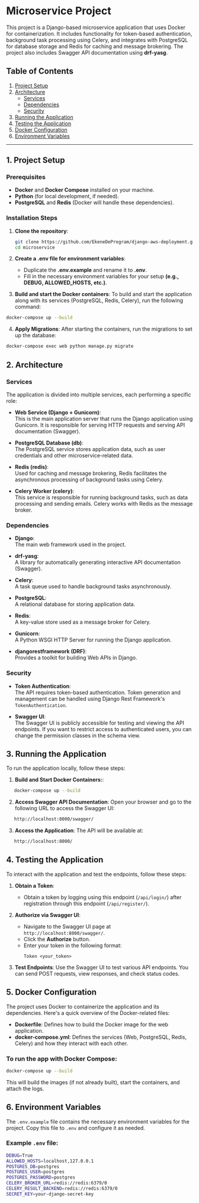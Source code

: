 # Microservice Project

This project is a Django-based microservice application that uses Docker for containerization. It includes functionality for token-based authentication, background task processing using Celery, and integrates with PostgreSQL for database storage and Redis for caching and message brokering. The project also includes Swagger API documentation using **drf-yasg**.

## Table of Contents

1. [Project Setup](#1-project-setup)
2. [Architecture](#2-architecture)
   - [Services](#services)
   - [Dependencies](#dependencies)
   - [Security](#security)
3. [Running the Application](#3-running-the-application)
4. [Testing the Application](#4-testing-the-application)
5. [Docker Configuration](#5-docker-configuration)
6. [Environment Variables](#6-environment-variables)

---

## 1. Project Setup

### Prerequisites

- **Docker** and **Docker Compose** installed on your machine.
- **Python** (for local development, if needed).
- **PostgreSQL** and **Redis** (Docker will handle these dependencies).

### Installation Steps

1. **Clone the repository**:
   ```bash
   git clone https://github.com/EkeneDeProgram/django-aws-deployment.git
   cd microservice

2. **Create a .env file for environment variables**:
    - Duplicate the **.env.example** and rename it to **.env**.
    - Fill in the necessary environment variables for your setup **(e.g., DEBUG, ALLOWED_HOSTS, etc.)**.

3. **Build and start the Docker containers**:
To build and start the application along with its services (PostgreSQL, Redis, Celery), run the following command:
```bash
docker-compose up --build
```

4. **Apply Migrations**:
After starting the containers, run the migrations to set up the database:
```bash
docker-compose exec web python manage.py migrate
```

## 2. Architecture

### Services

The application is divided into multiple services, each performing a specific role:

- **Web Service (Django + Gunicorn)**:  
  This is the main application server that runs the Django application using Gunicorn. It is responsible for serving HTTP requests and serving API documentation (Swagger).

- **PostgreSQL Database (db)**:  
  The PostgreSQL service stores application data, such as user credentials and other microservice-related data.

- **Redis (redis)**:  
  Used for caching and message brokering, Redis facilitates the asynchronous processing of background tasks using Celery.

- **Celery Worker (celery)**:  
  This service is responsible for running background tasks, such as data processing and sending emails. Celery works with Redis as the message broker.


### Dependencies

- **Django**:  
  The main web framework used in the project.

- **drf-yasg**:  
  A library for automatically generating interactive API documentation (Swagger).

- **Celery**:  
  A task queue used to handle background tasks asynchronously.

- **PostgreSQL**:  
  A relational database for storing application data.

- **Redis**:  
  A key-value store used as a message broker for Celery.

- **Gunicorn**:  
  A Python WSGI HTTP Server for running the Django application.

- **djangorestframework (DRF)**:  
  Provides a toolkit for building Web APIs in Django.

### Security

- **Token Authentication**:  
  The API requires token-based authentication. Token generation and management can be handled using Django Rest Framework's `TokenAuthentication`.

- **Swagger UI**:  
  The Swagger UI is publicly accessible for testing and viewing the API endpoints. If you want to restrict access to authenticated users, you can change the permission classes in the schema view.

## 3. Running the Application

To run the application locally, follow these steps:

1. **Build and Start Docker Containers:**:
```bash
   docker-compose up --build
```
2. **Access Swagger API Documentation**:
Open your browser and go to the following URL to access the Swagger UI:
```bash
   http://localhost:8000/swagger/
```
3. **Access the Application**:
The API will be available at:
```bash 
   http://localhost:8000/
```

## 4. Testing the Application

To interact with the application and test the endpoints, follow these steps:

1. **Obtain a  Token**:
   - Obtain a token by logging using this endpoint (`/api/login/`) after registration through this endpoint (`/api/register/`).

2. **Authorize via Swagger UI**:
   - Navigate to the Swagger UI page at `http://localhost:8000/swagger/`.
   - Click the **Authorize** button.
   - Enter your token in the following format:
     ```
     Token <your_token>
     ```

3. **Test Endpoints**:
Use the Swagger UI to test various API endpoints. You can send POST requests, view responses, and check status codes.


## 5. Docker Configuration

The project uses Docker to containerize the application and its dependencies. Here's a quick overview of the Docker-related files:

- **Dockerfile**: Defines how to build the Docker image for the web application.
- **docker-compose.yml**: Defines the services (Web, PostgreSQL, Redis, Celery) and how they interact with each other.

### To run the app with Docker Compose:

```bash
docker-compose up --build
```
This will build the images (if not already built), start the containers, and attach the logs.

## 6. Environment Variables

The `.env.example` file contains the necessary environment variables for the project. Copy this file to `.env` and configure it as needed.

### Example `.env` file:

```bash
DEBUG=True
ALLOWED_HOSTS=localhost,127.0.0.1
POSTGRES_DB=postgres
POSTGRES_USER=postgres
POSTGRES_PASSWORD=postgres
CELERY_BROKER_URL=redis://redis:6379/0
CELERY_RESULT_BACKEND=redis://redis:6379/0
SECRET_KEY=your-django-secret-key
```
